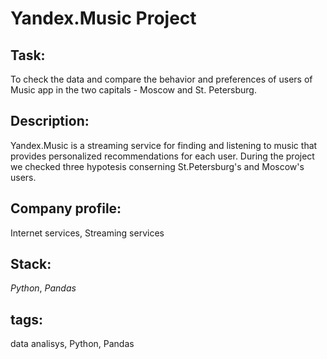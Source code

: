 # Yandex.Music Project

## Task:
To check the data and compare the behavior and preferences of users of Music app in the two capitals - Moscow and St. Petersburg.

## Description:
Yandex.Music is a streaming service for finding and listening to music that provides personalized recommendations for each user. During the project we checked three hypotesis conserning St.Petersburg's and Moscow's users.

## Company profile:
Internet services, Streaming services 

## Stack:
*Python*, *Pandas*

## tags:
data analisys, Python, Pandas
